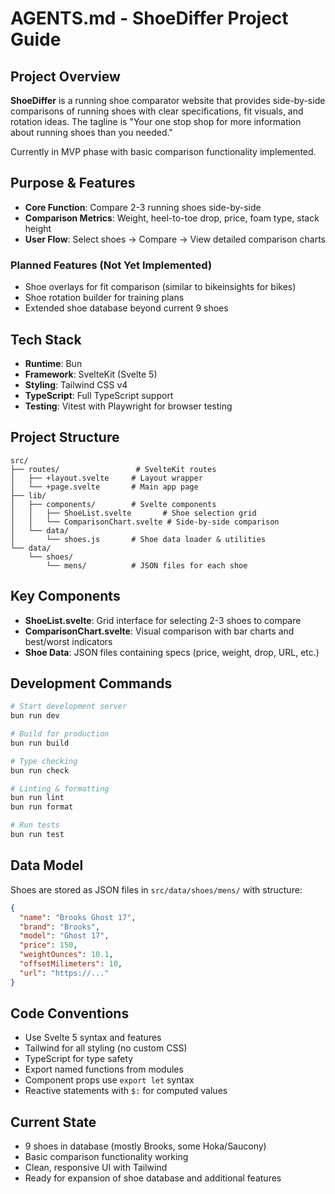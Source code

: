 # AGENTS.md - ShoeDiffer Project Guide

## Project Overview
**ShoeDiffer** is a running shoe comparator website that provides side-by-side comparisons of running shoes with clear specifications, fit visuals, and rotation ideas. The tagline is "Your one stop shop for more information about running shoes than you needed."

Currently in MVP phase with basic comparison functionality implemented.

## Purpose & Features
- **Core Function**: Compare 2-3 running shoes side-by-side
- **Comparison Metrics**: Weight, heel-to-toe drop, price, foam type, stack height
- **User Flow**: Select shoes → Compare → View detailed comparison charts

### Planned Features (Not Yet Implemented)
- Shoe overlays for fit comparison (similar to bikeinsights for bikes)
- Shoe rotation builder for training plans
- Extended shoe database beyond current 9 shoes

## Tech Stack
- **Runtime**: Bun
- **Framework**: SvelteKit (Svelte 5)
- **Styling**: Tailwind CSS v4
- **TypeScript**: Full TypeScript support
- **Testing**: Vitest with Playwright for browser testing

## Project Structure
```
src/
├── routes/                 # SvelteKit routes
│   ├── +layout.svelte     # Layout wrapper
│   └── +page.svelte       # Main app page
├── lib/
│   ├── components/        # Svelte components
│   │   ├── ShoeList.svelte       # Shoe selection grid
│   │   └── ComparisonChart.svelte # Side-by-side comparison
│   └── data/
│       └── shoes.js       # Shoe data loader & utilities
└── data/
    └── shoes/
        └── mens/          # JSON files for each shoe
```

## Key Components
- **ShoeList.svelte**: Grid interface for selecting 2-3 shoes to compare
- **ComparisonChart.svelte**: Visual comparison with bar charts and best/worst indicators
- **Shoe Data**: JSON files containing specs (price, weight, drop, URL, etc.)

## Development Commands
```bash
# Start development server
bun run dev

# Build for production  
bun run build

# Type checking
bun run check

# Linting & formatting
bun run lint
bun run format

# Run tests
bun run test
```

## Data Model
Shoes are stored as JSON files in `src/data/shoes/mens/` with structure:
```json
{
  "name": "Brooks Ghost 17",
  "brand": "Brooks", 
  "model": "Ghost 17",
  "price": 150,
  "weightOunces": 10.1,
  "offsetMilimeters": 10,
  "url": "https://..."
}
```

## Code Conventions
- Use Svelte 5 syntax and features
- Tailwind for all styling (no custom CSS)
- TypeScript for type safety
- Export named functions from modules
- Component props use `export let` syntax
- Reactive statements with `$:` for computed values

## Current State
- 9 shoes in database (mostly Brooks, some Hoka/Saucony)
- Basic comparison functionality working
- Clean, responsive UI with Tailwind
- Ready for expansion of shoe database and additional features
